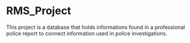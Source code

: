# RMS_Project
This project is a database that holds informations found in a professional police report to connect information used in police investigations.
